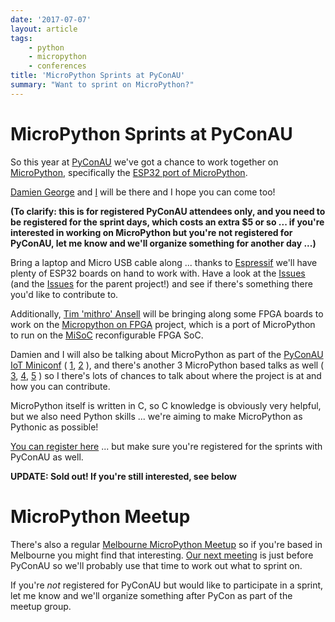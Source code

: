 ```yaml
---
date: '2017-07-07'
layout: article
tags:
    - python
    - micropython
    - conferences
title: 'MicroPython Sprints at PyConAU'
summary: "Want to sprint on MicroPython?"
---
```


MicroPython Sprints at PyConAU
==============================

So this year at [PyConAU](https://pycon-au.org/program/sprints/) we've
got a chance to work together on [MicroPython](https://micropython.org/),
specifically the [ESP32 port of MicroPython](https://github.com/micropython/micropython-esp32).

[Damien George](http://dpgeorge.net/) and [I](http://nick.zoic.org/) will
be there and I hope you can come too!

<b>(To clarify: this is for registered PyConAU attendees only, and you need to be 
registered for the sprint days, which costs an extra $5 or so ... if you're interested
in working on MicroPython but you're not registered for PyConAU, let me know and
we'll organize something for another day ...)</b>

Bring a laptop and Micro USB cable along ... thanks to [Espressif](http://www.espressif.com/)
we'll have plenty of ESP32 boards on hand to work with.  Have a look at the 
[Issues](https://github.com/micropython/micropython-esp32/issues) (and the 
[Issues](https://github.com/micropython/micropython/issues) for the parent project!) and
see if there's something there you'd like to contribute to.

Additionally, [Tim 'mithro' Ansell](https://blog.mithis.net/)
will be bringing along some FPGA boards to work on the
[Micropython on FPGA](https://upy-fpga.github.io/) project, which is a port of MicroPython
to run on the [MiSoC](https://github.com/m-labs/misoc) reconfigurable FPGA SoC.

Damien and I will also be talking about MicroPython as part of the
[PyConAU IoT Miniconf](https://2017.pycon-au.org/program/internet-things-iot-miniconf/)
( [1](https://2017.pycon-au.org/schedule/presentation/68/),
[2](https://2017.pycon-au.org/schedule/presentation/67/) ), 
and there's another 3 MicroPython based talks as well
( [3](https://2017.pycon-au.org/schedule/presentation/93/),
[4](https://2017.pycon-au.org/schedule/presentation/65/),
[5](https://2017.pycon-au.org/schedule/presentation/69/) )
so I there's lots of chances to talk about where the project is at and how you can contribute.

MicroPython itself is written in C, so C knowledge is obviously very helpful,
but we also need Python skills ... we're aiming to make MicroPython as Pythonic
as possible!

[You can register here](https://www.meetup.com/MicroPython-Meetup/events/241386881/) ...
but make sure you're registered for the sprints with PyConAU as well.

<b>UPDATE: Sold out!  If you're still interested, see below</b>

MicroPython Meetup
==================

There's also a regular
[Melbourne MicroPython Meetup](https://www.meetup.com/MicroPython-Meetup/)
so if you're based in Melbourne you might find that interesting.
[Our next meeting](https://www.meetup.com/MicroPython-Meetup/events/241165971/) is just before
PyConAU so we'll probably use that time to work out what to sprint on.

If you're *not* registered for PyConAU but would like to participate in a sprint, let me
know and we'll organize something after PyCon as part of the meetup group.
